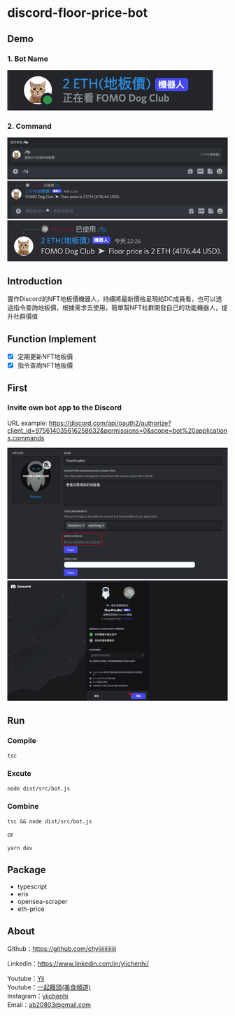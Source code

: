 # discord-floor-price-bot

## Demo

### 1. Bot Name

<img src="demo/bot_name.png" />

### 2. Command

<img src="demo/command.png" />
<img src="demo/command_2.png" />
<img src="demo/command_3.png" />

## Introduction
實作Discord的NFT地板價機器人，持續將最新價格呈現給DC成員看，也可以透過指令查詢地板價，根據需求去使用，簡單幫NFT社群開發自己的功能機器人，提升社群價值

## Function Implement
- [x] 定期更新NFT地板價
- [x] 指令查詢NFT地板價

## First

### Invite own bot app to the Discord
URL example:
https://discord.com/api/oauth2/authorize?client_id=975614035616258632&permissions=0&scope=bot%20applications.commands

<img src="demo/application_id.png" />
<img src="demo/add_bot.png" />

## Run

### Compile

```
tsc
```

### Excute

```
node dist/src/bot.js
```

### Combine

```
tsc && node dist/src/bot.js
```
or
```
yarn dev
```

## Package
- typescript
- eris
- opensea-scraper
- eth-price

## About

Github：https://github.com/chyiiiiiiiiiiii<br>

Linkedin：https://www.linkedin.com/in/yiichenhi/<br>

Youtube：[Yii](https://www.youtube.com/user/a22601807/videos)<br>
Youtube：[一起饅頭(美食頻道)](https://www.youtube.com/channel/UC8-CcCmlIhIGcs9pdxx_BSw/videos])<br>
Instagram：[yiichenhi](https://www.instagram.com/yiichenhi/)<br>
Email：ab20803@gmail.com<br>
